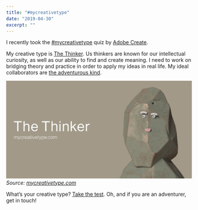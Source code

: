 ```yaml
---
title: "#mycreativetype"
date: "2019-04-30"
excerpt: ""
---
```


I recently took the [#mycreativetype](https://mycreativetype.com/) quiz by [Adobe Create](https://create.adobe.com/). 

My creative type is [The Thinker](https://mycreativetype.com/type/thinker/). Us thinkers are known for our intellectual curiosity, as well as our ability to find and create meaning. I need to work on bridging theory and practice in order to apply my ideas in real life. My ideal collaborators are [the adventurous kind](https://mycreativetype.com/type/adventurer/).

![The Thinker. Deep thoughts, big questions.](/assets/images/The_Thinker.jpg)
*Source: [mycreativetype.com](https://mycreativetype.com/type/thinker/)*

What’s your creative type? [Take the test](https://mycreativetype.com/). Oh, and if you are an adventurer, get in touch!